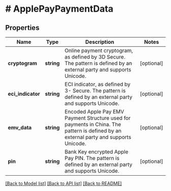 # # ApplePayPaymentData

## Properties

Name | Type | Description | Notes
------------ | ------------- | ------------- | -------------
**cryptogram** | **string** | Online payment cryptogram, as defined by 3D Secure. The pattern is defined by an external party and supports Unicode. | [optional]
**eci_indicator** | **string** | ECI indicator, as defined by 3- Secure. The pattern is defined by an external party and supports Unicode. | [optional]
**emv_data** | **string** | Encoded Apple Pay EMV Payment Structure used for payments in China. The pattern is defined by an external party and supports Unicode. | [optional]
**pin** | **string** | Bank Key encrypted Apple Pay PIN. The pattern is defined by an external party and supports Unicode. | [optional]

[[Back to Model list]](../../README.md#models) [[Back to API list]](../../README.md#endpoints) [[Back to README]](../../README.md)
